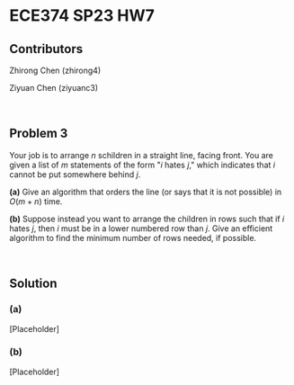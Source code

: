 # ECE374 SP23 HW7

## Contributors

Zhirong Chen (zhirong4)

Ziyuan Chen (ziyuanc3)

<br>

## Problem 3

Your job is to arrange $n$ schildren in a straight line, facing front. You are given a list of $m$ statements of the form "$i$ hates $j$," which indicates that $i$ cannot be put somewhere behind $j$.

**(a)** Give an algorithm that orders the line (or says that it is not possible) in $O(m + n)$ time.

**(b)** Suppose instead you want to arrange the children in rows such that if $i$ hates $j$, then $i$ must be in a lower numbered row than $j$. Give an efficient algorithm to find the minimum number of rows needed, if possible.

<br>

## Solution

### **(a)**

[Placeholder]

### **(b)**

[Placeholder]
